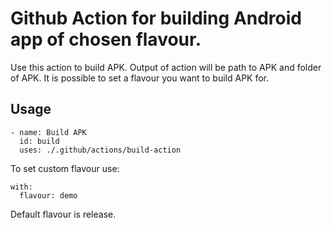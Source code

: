 # Github Action for building Android app of chosen flavour.

Use this action to build APK. Output of action will be path to APK and folder of APK.
It is possible to set a flavour you want to build APK for.

## Usage
```
- name: Build APK
  id: build
  uses: ./.github/actions/build-action
```
To set custom flavour use:
```
with:
  flavour: demo
```
  
Default flavour is release.
